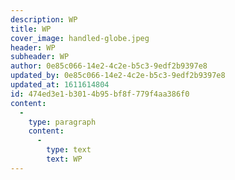 ```yaml
---
description: WP
title: WP
cover_image: handled-globe.jpeg
header: WP
subheader: WP
author: 0e85c066-14e2-4c2e-b5c3-9edf2b9397e8
updated_by: 0e85c066-14e2-4c2e-b5c3-9edf2b9397e8
updated_at: 1611614804
id: 474ed3e1-b301-4b95-bf8f-779f4aa386f0
content:
  -
    type: paragraph
    content:
      -
        type: text
        text: WP
---
```

